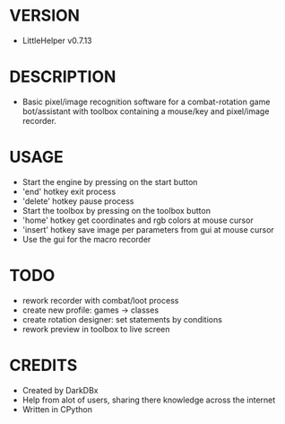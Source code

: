 # VERSION
- LittleHelper v0.7.13

# DESCRIPTION
- Basic pixel/image recognition software for a combat-rotation game bot/assistant with toolbox containing a mouse/key and pixel/image recorder.

# USAGE
- Start the engine by pressing on the start button
- 'end' hotkey exit process
- 'delete' hotkey pause process
- Start the toolbox by pressing on the toolbox button
- 'home' hotkey get coordinates and rgb colors at mouse cursor
- 'insert' hotkey save image per parameters from gui at mouse cursor
- Use the gui for the macro recorder

# TODO
- rework recorder with combat/loot process
- create new profile: games -> classes
- create rotation designer: set statements by conditions
- rework preview in toolbox to live screen

# CREDITS
- Created by DarkDBx
- Help from alot of users, sharing there knowledge across the internet
- Written in CPython

